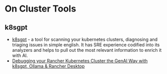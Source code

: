 # On Cluster Tools

## k8sgpt
- [k8sgpt](https://k8sgpt.ai/) - a tool for scanning your kubernetes clusters, diagnosing and triaging issues in simple english. It has SRE experience codified into its analyzers and helps to pull out the most relevant information to enrich it with AI.
- [Debugging your Rancher Kubernetes Cluster the GenAI Way with k8sgpt, Ollama & Rancher Desktop](https://www.suse.com/c/pt-br/rancher_blog/debugging-your-rancher-kubernetes-cluster-the-genai-way-with-k8sgpt-ollama-rancher-desktop/)
